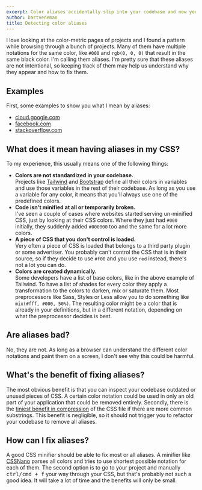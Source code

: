 ```yaml
---
excerpt: Color aliases accidentally slip into your codebase and now you have multiple notations for the same color. Great, now what?
author: bartveneman
title: Detecting color aliases
---
```


I love looking at the color-metric pages of projects and I found a pattern while browsing through a bunch of projects. Many of them have multiple notations for the same color, like `#000` and `rgb(0, 0, 0)` that result in the same black color. I'm calling them aliases. I'm pretty sure that these aliases are not intentional, so keeping track of them may help us understand why they appear and how to fix them.

## Examples

First, some examples to show you what I mean by aliases:

- [cloud.google.com](https://www.projectwallace.com/teamwallace/google-cloud/colors#alias)
- [facebook.com](https://www.projectwallace.com/teamwallace/facebookcom/colors#alias)
- [stackoverflow.com](https://www.projectwallace.com/teamwallace/stackoverflowcom/colors#alias)

## What does it mean having aliases in my CSS?

To my experience, this usually means one of the following things:

- **Colors are not standardized in your codebase.**<br>
  Projects like [Tailwind](https://github.com/tailwindcss/tailwindcss/blob/7a5bc9700842b19e6e6e52bf9d5567d9a7782d4e/defaultConfig.stub.js#L30) and [Bootstrap](https://github.com/twbs/bootstrap/blob/928ebd89254300aee284fc78b84c8a57de188d71/scss/_variables.scss#L7) define all their colors in variables and use those variables in the rest of their codebase. As long as you use a variable for any color, it means that you'll always use one of the predefined colors.
- **Code isn't minified at all or temporarily broken.**<br>
  I've seen a couple of cases where websites started serving un-minified CSS, just by looking at their CSS colors. Where they just had `#000` initially, they suddenly added `#000000` too and the same for a lot more colors.
- **A piece of CSS that you don't control is loaded.**<br>
  Very often a piece of CSS is loaded that belongs to a third party plugin or some advertiser. You probably can't control the CSS that is in their source, so if they decide to use `#f00` and you use `red` instead, there's not a lot you can do.
- **Colors are created dynamically.**<br>
  Some developers have a list of base colors, like in the above example of Tailwind. To have a list of shades for every color they apply a transformation to the colors to darken, mix or saturate them. Most preprocessors like Sass, Styles or Less allow you to do something like `mix(#fff, #000, 50%)`. The resulting color might be a color that is already in your definitions, but in a different notation, depending on what the preprocessor decides is best.

## Are aliases bad?

No, they are not. As long as a browser can understand the different color notations and paint them on a screen, I don't see why this could be harmful.

## What's the benefit of fixing aliases?

The most obvious benefit is that you can inspect your codebase outdated or unused pieces of CSS. A certain color notation could be used in only an old part of your application that could be removed entirely.
Secondly, there is the [tiniest benefit in compression](https://csswizardry.com/2016/02/mixins-better-for-performance/) of the CSS file if there are more common substrings. This benefit is negligible, so it should not trigger you to refactor your codebase to remove all aliases.

## How can I fix aliases?

A good CSS minifier should be able to fix most or all aliases. A minifier like [CSSNano](https://github.com/cssnano/cssnano/tree/master/packages/postcss-colormin) parses all colors and tries to use shortest possible notation for each of them.
The second option is to go to your project and manually <kbd>ctrl/cmd + f</kbd> your way through your CSS, but that's probably not such a good idea. It will take a lot of time and the benefits will only be small.
